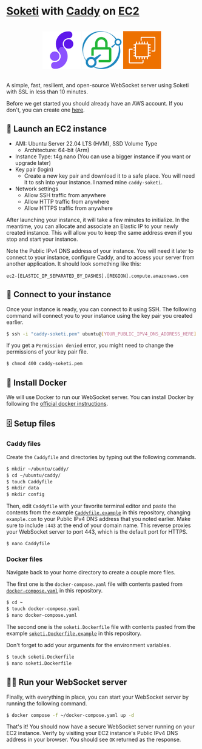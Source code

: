 # [Soketi](https://soketi.app/) with [Caddy](https://soketi.app/) on [EC2](https://aws.amazon.com/ec2/)

<br />
<div align='center'>
    <img src='./assets/soketi.png' width=100 height=100 />
    <img src='./assets/caddy.png' height=100 height=100 />
    <img src='./assets/ec2.png' width=100 height=100 />
</div>
<br />

A simple, fast, resilient, and open-source WebSocket server using Soketi with SSL in less than 10 minutes.

Before we get started you should already have an AWS account. If you don't, you can create one [here](https://aws.amazon.com/).

## 🚀 Launch an EC2 instance

- AMI: Ubuntu Server 22.04 LTS (HVM), SSD Volume Type
  - Architecture: 64-bit (Arm)
- Instance Type: t4g.nano (You can use a bigger instance if you want or upgrade later)
- Key pair (login)
  - Create a new key pair and download it to a safe place. You will need it to ssh into your instance. I named mine `caddy-soketi`.
- Network settings
  - Allow SSH traffic from anywhere
  - Allow HTTP traffic from anywhere
  - Allow HTTPS traffic from anywhere

After launching your instance, it will take a few minutes to initialize. In the meantime, you can allocate and associate an Elastic IP to your newly created instance. This will allow you to keep the same address even if you stop and start your instance.

Note the Public IPv4 DNS address of your instance. You will need it later to connect to your instance, configure Caddy, and to access your server from another application. It should look something like this:

`ec2-[ELASTIC_IP_SEPARATED_BY_DASHES].[REGION].compute.amazonaws.com`

## 🔗 Connect to your instance

Once your instance is ready, you can connect to it using SSH. The following command will connect you to your instance using the key pair you created earlier.

```bash
$ ssh -i "caddy-soketi.pem" ubuntu@[YOUR_PUBLIC_IPV4_DNS_ADDRESS_HERE]
```

If you get a `Permission denied` error, you might need to change the permissions of your key pair file.

```bash
$ chmod 400 caddy-soketi.pem
```

## 🐳 Install Docker

We will use Docker to run our WebSocket server. You can install Docker by following the [official docker instructions](https://docs.docker.com/engine/install/ubuntu/#install-using-the-repository).

## 🗄️ Setup files

### Caddy files

Create the `Caddyfile` and directories by typing out the following commands.

```bash
$ mkdir ~/ubuntu/caddy/
$ cd ~/ubuntu/caddy/
$ touch Caddyfile
$ mkdir data
$ mkdir config
```

Then, edit `Caddyfile` with your favorite terminal editor and paste the contents from the example [`Caddyfile.example`](./Caddyfile.example) in this repository, changing `example.com` to your Public IPv4 DNS address that you noted earlier. Make sure to include `:443` at the end of your domain name. This reverse proxies your WebSocket server to port 443, which is the default port for HTTPS.

```bash
$ nano Caddyfile
```

### Docker files

Navigate back to your home directory to create a couple more files.

The first one is the `docker-compose.yaml` file with contents pasted from [`docker-compose.yaml`](./docker-compose.yaml) in this repository.

```bash
$ cd ~
$ touch docker-compose.yaml
$ nano docker-compose.yaml
```

The second one is the `soketi.Dockerfile` file with contents pasted from the example [`soketi.Dockerfile.example`](./soketi.Dockerfile.example) in this repository.

Don't forget to add your arguments for the environment variables.

```bash
$ touch soketi.Dockerfile
$ nano soketi.Dockerfile
```

## 🏃‍♂️ Run your WebSocket server

Finally, with everything in place, you can start your WebSocket server by running the following command.

```bash
$ docker compose -f ~/docker-compose.yaml up -d
```

That's it! You should now have a secure WebSocket server running on your EC2 instance. Verify by visiting your EC2 instance's Public IPv4 DNS address in your browser. You should see `OK` returned as the response.
